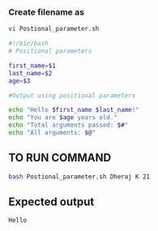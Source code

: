 ### Create filename as
```bash
vi Postional_parameter.sh
```



```bash 
#!/bin/bash
# Positional parameters

first_name=$1
last_name=$2
age=$3

#Output using positional parameters

echo "Hello $first_name $last_name!"
echo "You are $age years old."
echo "Total arguments passed: $#"
echo "All arguments: $@"
``` 


## TO RUN COMMAND
```bash
bash Postional_parameter.sh Dheraj K 21
```


## Expected output
```bash
Hello
```
